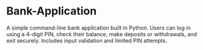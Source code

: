 # Bank-Application
A simple command-line bank application built in Python. Users can log in using a 4-digit PIN, check their balance, make deposits or withdrawals, and exit securely. Includes input validation and limited PIN attempts.
